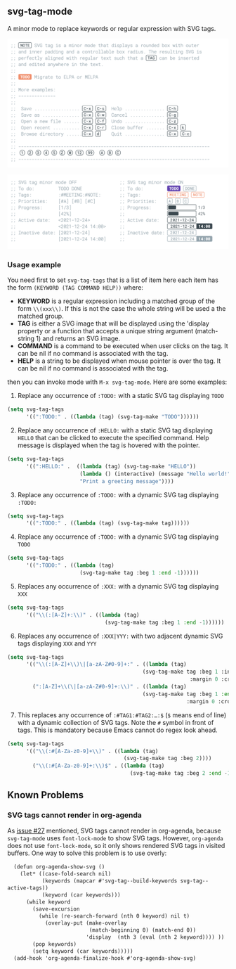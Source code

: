
## svg-tag-mode

A minor mode to replace keywords or regular expression with SVG tags.

[![](images/example-1.png)](examples/example-1.el)

[![](images/example-2.png)](examples/example-2.el)


### Usage example

You need first to set `svg-tag-tags` that is a list of item here each
item has the form `(KEYWORD (TAG COMMAND HELP))` where:

- **KEYWORD** is a regular expression including a matched group of 
  the form `\\(xxx\\)`. If this is not the case the whole
  string will be used a the matched group.
- **TAG** is either a SVG image that will be displayed using the
  'display property or a function that accepts a unique string
  argument (match-string 1) and returns an SVG image.
- **COMMAND** is a command to be executed when user clicks on the tag.
  It can be nil if no command is associated with the tag.
- **HELP** is a string to be displayed when mouse pointer is over
  the tag. It can be nil if no command is associated with the tag.

then you can invoke mode with `M-x svg-tag-mode`. Here are some examples:


1. Replace any occurrence of `:TODO:` with a static SVG tag displaying `TODO`

```lisp
(setq svg-tag-tags
      '((":TODO:" . ((lambda (tag) (svg-tag-make "TODO"))))))
```

2. Replace any occurrence of `:HELLO:` with a static SVG tag displaying
   `HELLO` that can be clicked to execute the specified command. Help
   message is displayed when the tag is hovered with the pointer.

```lisp
(setq svg-tag-tags
      '((":HELLO:" .  ((lambda (tag) (svg-tag-make "HELLO"))
                       (lambda () (interactive) (message "Hello world!"))
                       "Print a greeting message"))))
```


3. Replace any occurrence of `:TODO:` with a dynamic SVG tag displaying
   `:TODO:`

```lisp
(setq svg-tag-tags
      '((":TODO:" . ((lambda (tag) (svg-tag-make tag))))))
```

4. Replace any occurrence of `:TODO:` with a dynamic SVG tag displaying `TODO`

```lisp
(setq svg-tag-tags
      '((":TODO:" . ((lambda (tag)
                       (svg-tag-make tag :beg 1 :end -1))))))
```

5. Replaces any occurrence of `:XXX:` with a dynamic SVG tag displaying `XXX`

```lisp
(setq svg-tag-tags
      '(("\\(:[A-Z]+:\\)" . ((lambda (tag)
                               (svg-tag-make tag :beg 1 :end -1))))))
```

6. Replaces any occurrence of `:XXX|YYY:` with two adjacent dynamic SVG
   tags displaying `XXX` and `YYY`

```lisp
(setq svg-tag-tags
      '(("\\(:[A-Z]+\\)\|[a-zA-Z#0-9]+:" . ((lambda (tag)
                                           (svg-tag-make tag :beg 1 :inverse t
                                                          :margin 0 :crop-right t))))
        (":[A-Z]+\\(\|[a-zA-Z#0-9]+:\\)" . ((lambda (tag)
                                           (svg-tag-make tag :beg 1 :end -1
                                                         :margin 0 :crop-left t))))))
```                                                         

7. This replaces any occurrence of `:#TAG1:#TAG2:…:$` (`$` means end of
   line) with a dynamic collection of SVG tags. Note the `#` symbol in
   front of tags. This is mandatory because Emacs cannot do regex look
   ahead.
 
```lisp
(setq svg-tag-tags
      '(("\\(:#[A-Za-z0-9]+\\)" . ((lambda (tag)
                                     (svg-tag-make tag :beg 2))))
        ("\\(:#[A-Za-z0-9]+:\\)$" . ((lambda (tag)
                                       (svg-tag-make tag :beg 2 :end -1))))))
```                                       

## Known Problems
### SVG tags cannot render in org-agenda
As [issue #27](https://github.com/rougier/svg-tag-mode/issues/27) mentioned, SVG tags cannot render in org-agenda, because
`svg-tag-mode` uses `font-lock-mode` to show SVG tags. However, `org-agenda`
does not use `font-lock-mode`, so it only shows rendered SVG tags in visited
buffers. One way to solve this problem is to use overly:
```
  (defun org-agenda-show-svg ()
    (let* ((case-fold-search nil)
           (keywords (mapcar #'svg-tag--build-keywords svg-tag--active-tags))
           (keyword (car keywords)))
      (while keyword
        (save-excursion
          (while (re-search-forward (nth 0 keyword) nil t)
            (overlay-put (make-overlay
                          (match-beginning 0) (match-end 0))
                         'display  (nth 3 (eval (nth 2 keyword)))) ))
        (pop keywords)
        (setq keyword (car keywords)))))
  (add-hook 'org-agenda-finalize-hook #'org-agenda-show-svg)
```
